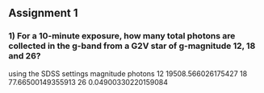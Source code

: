 ## Assignment 1

### 1) For a 10-minute exposure, how many total photons are collected in the g-band from a G2V star of g-magnitude 12, 18 and 26?

using the SDSS settings
magnitude photons
12       19508.566026175427
18       77.66500149355913
26       0.04900330220159084
